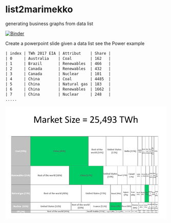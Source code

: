 # list2marimekko
generating business graphs from data list

[![Binder](https://mybinder.org/badge_logo.svg)](https://mybinder.org/v2/gh/gbrault/list2marimekko.git/master)

Create a powerpoint slide given a data list see the Power example
```
| index | TWh 2017 EIA | Attribut    | Share |
| 0     | Australia    | Coal        | 162   |
| 1     | Brazil       | Renewables  | 466   |
| 2     | Canada       | Renewables  | 432   |
| 3     | Canada       | Nuclear     | 101   |
| 4     | China        | Coal        | 4485  |
| 5     | China        | Natural gas | 183   |
| 6     | China        | Renewables  | 1662  |
| 7     | China        | Nuclear     | 248   |
.....
```

![alttext](Power.png)
